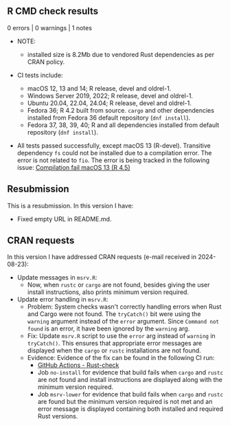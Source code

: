 ## R CMD check results

0 errors | 0 warnings | 1 notes

* NOTE:
  - installed size is 8.2Mb due to vendored Rust dependencies as per CRAN policy.

* CI tests include:
  - macOS 12, 13 and 14; R release, devel and oldrel-1.
  - Windows Server 2019, 2022; R release, devel and oldrel-1.
  - Ubuntu 20.04, 22.04, 24.04; R release, devel and oldrel-1.
  - Fedora 36; R 4.2 built from source. `cargo` and other dependencies installed from Fedora 36 default repository (`dnf install`).
  - Fedora 37, 38, 39, 40; R and all dependencies installed from default repository (`dnf install`).
* All tests passed successfully, except macOS 13 (R-devel). Transitive dependency `fs` could not be installed due to a compilation error. The error is not related to `fio`. The error is being tracked in the following issue: [Compilation fail macOS 13 (R 4.5)](https://github.com/r-lib/fs/issues/467)

## Resubmission

This is a resubmission. In this version I have:

* Fixed empty URL in README.md.

## CRAN requests

In this version I have addressed CRAN requests (e-mail received in 2024-08-23):

* Update messages in `msrv.R`:
  - Now, when `rustc` or `cargo` are not found, besides giving the user install instructions, also prints minimum version required.
* Update error handling in `msrv.R`:
  - Problem: System checks wasn't correctly handling errors when Rust and Cargo were not found. The `tryCatch()` bit were using the `warning` argument instead of the `error` argument. Since `Command not found` is an error, it have been ignored by the `warning` arg.
  - Fix: Update `msrv.R` script to use the `error` arg instead of `warning` in `tryCatch()`. This ensures that appropriate error messages are displayed when the `cargo` or `rustc` installations are not found.
  - Evidence: Evidence of the fix can be found in the following CI run:
    - [GitHub Actions - Rust-check](https://github.com/albersonmiranda/fio/actions/runs/10536150893)
    - Job `no-install` for evidence that build fails when `cargo` and `rustc` are not found and install instructions are displayed along with the minimum version required.
    - Job `msrv-lower` for evidence that build fails when `cargo` and `rustc` are found but the minimum version required is not met and an error message is displayed containing both installed and required Rust versions.
